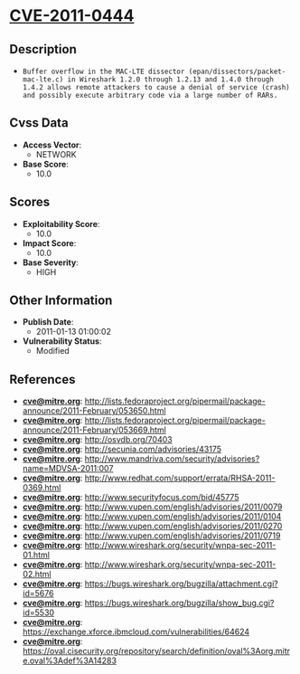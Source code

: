 
# [CVE-2011-0444](https://cve.mitre.org/cgi-bin/cvename.cgi?name=CVE-2011-0444)

## Description

- `Buffer overflow in the MAC-LTE dissector (epan/dissectors/packet-mac-lte.c) in Wireshark 1.2.0 through 1.2.13 and 1.4.0 through 1.4.2 allows remote attackers to cause a denial of service (crash) and possibly execute arbitrary code via a large number of RARs.`

## Cvss Data

- **Access Vector**:
  - NETWORK
- **Base Score**:
  - 10.0

## Scores

- **Exploitability Score**:
  - 10.0
- **Impact Score**:
  - 10.0
- **Base Severity**:
  - HIGH

## Other Information

- **Publish Date**:
  - 2011-01-13 01:00:02
- **Vulnerability Status**:
  - Modified

## References

- **cve@mitre.org**: http://lists.fedoraproject.org/pipermail/package-announce/2011-February/053650.html
- **cve@mitre.org**: http://lists.fedoraproject.org/pipermail/package-announce/2011-February/053669.html
- **cve@mitre.org**: http://osvdb.org/70403
- **cve@mitre.org**: http://secunia.com/advisories/43175
- **cve@mitre.org**: http://www.mandriva.com/security/advisories?name=MDVSA-2011:007
- **cve@mitre.org**: http://www.redhat.com/support/errata/RHSA-2011-0369.html
- **cve@mitre.org**: http://www.securityfocus.com/bid/45775
- **cve@mitre.org**: http://www.vupen.com/english/advisories/2011/0079
- **cve@mitre.org**: http://www.vupen.com/english/advisories/2011/0104
- **cve@mitre.org**: http://www.vupen.com/english/advisories/2011/0270
- **cve@mitre.org**: http://www.vupen.com/english/advisories/2011/0719
- **cve@mitre.org**: http://www.wireshark.org/security/wnpa-sec-2011-01.html
- **cve@mitre.org**: http://www.wireshark.org/security/wnpa-sec-2011-02.html
- **cve@mitre.org**: https://bugs.wireshark.org/bugzilla/attachment.cgi?id=5676
- **cve@mitre.org**: https://bugs.wireshark.org/bugzilla/show_bug.cgi?id=5530
- **cve@mitre.org**: https://exchange.xforce.ibmcloud.com/vulnerabilities/64624
- **cve@mitre.org**: https://oval.cisecurity.org/repository/search/definition/oval%3Aorg.mitre.oval%3Adef%3A14283
